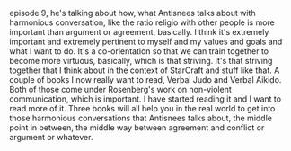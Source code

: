 ﻿episode 9, he's talking about how, what Antisnees talks about with harmonious conversation,
like the ratio religio with other people is more important than argument or agreement,
basically. I think it's extremely important and extremely pertinent to myself and my values
and goals and what I want to do. It's a co-orientation so that we can train together to become more
virtuous, basically, which is that striving. It's that striving together that I think about
in the context of StarCraft and stuff like that.
A couple of books I now really want to read, Verbal Judo and Verbal Aikido. Both of those
come under Rosenberg's work on non-violent communication, which is important. I have
started reading it and I want to read more of it. Three books will all help you in the
real world to get into those harmonious conversations that Antisnees talks about, the middle point
in between, the middle way between agreement and conflict or argument or whatever.
